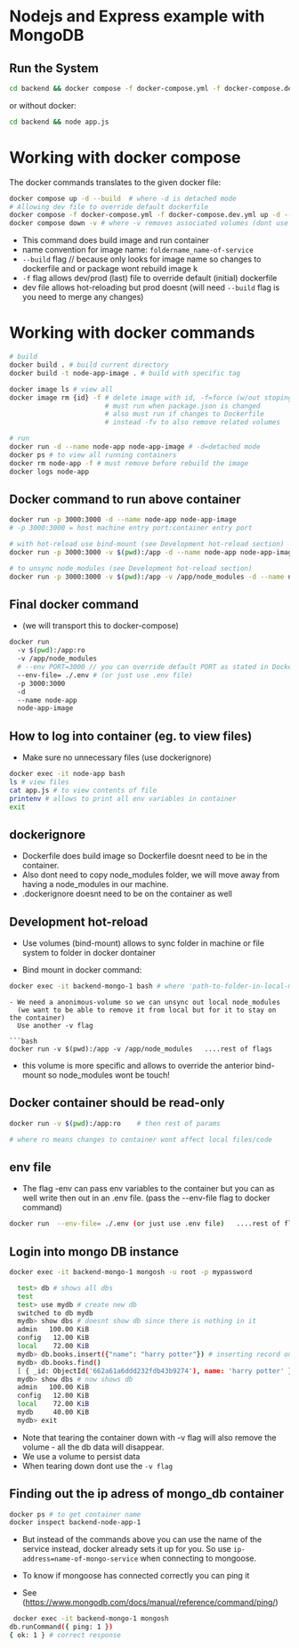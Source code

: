      
# Nodejs and Express example with MongoDB


## Run the System
```bash
cd backend && docker compose -f docker-compose.yml -f docker-compose.dev.yml up -d --build
```
or without docker:

```bash
cd backend && node app.js
```

# Working with docker compose

The docker commands translates to the given docker file:

```bash
docker compose up -d --build  # where -d is detached mode
# Allowing dev file to override default dockerfile
docker compose -f docker-compose.yml -f docker-compose.dev.yml up -d --build  # where -d is detached mode
docker compose down -v # where -v removes associated volumes (dont use -v if you using a db volume)
```
- This command does build image and run container
- name convention for image name: `foldername_name-of-service`
- `--build` flag // because only looks for image name so changes to dockerfile and or package wont rebuild image  k
- `-f` flag allows dev/prod (last) file to override default (initial) dockerfile
- dev file allows hot-reloading but prod doesnt (will need `--build` flag is you need to merge any changes)



# Working with docker commands

```bash
# build
docker build . # build current directory
docker build -t node-app-image . # build with specific tag

docker image ls # view all
docker image rm {id} -f # delete image with id, -f=force (w/out stoping it)
                        # must run when package.json is changed
                        # also must run if changes to Dockerfile
                        # instead -fv to also remove related volumes

# run 
docker run -d --name node-app node-app-image # -d=detached mode
docker ps # to view all running containers
docker rm node-app -f # must remove before rebuild the image
docker logs node-app 
```

## Docker command to run above container
```bash
docker run -p 3000:3000 -d --name node-app node-app-image
# -p 3000:3000 = host machine entry port:container entry port

# with hot-reload use bind-mount (see Development hot-reload section)
docker run -p 3000:3000 -v $(pwd):/app -d --name node-app node-app-image

# to unsync node_modules (see Development hot-reload section)
docker run -p 3000:3000 -v $(pwd):/app -v /app/node_modules -d --name node-app node-app-image

```
## Final docker command
-  (we will transport this to docker-compose)

```bash
docker run 
  -v $(pwd):/app:ro 
  -v /app/node_modules
  # --env PORT=3000 // you can override default PORT as stated in Dockerfile 
  --env-file= ./.env # (or just use .env file)
  -p 3000:3000 
  -d 
  --name node-app 
  node-app-image

```

## How to log into container (eg. to view files) 
-  Make sure no unnecessary files (use dockerignore)
```bash
docker exec -it node-app bash
ls # view files
cat app.js # to view contents of file
printenv # allows to print all env variables in container
exit
```
## dockerignore
- Dockerfile does build image so Dockerfile doesnt need to be in the container.
- Also dont need to copy node_modules folder, we will move away from having a node_modules in our machine.
- .dockerignore doesnt need to be on the container as well

## Development hot-reload
- Use volumes (bind-mount) allows to sync folder in 
  machine or file system to folder in docker dontainer

- Bind mount in docker command:

```bash
docker exec -it backend-mongo-1 bash # where 'path-to-folder-in-local-machine' : 'path-to-folder-in-container'
```

```
- We need a anonimous-volume so we can unsync out local node_modules 
  (we want to be able to remove it from local but for it to stay on the container)
  Use another -v flag

```bash
docker run -v $(pwd):/app -v /app/node_modules   ....rest of flags
```
- this volume is more specific and allows to override the anterior bind-mount
so node_modules wont be touch!

## Docker container should be read-only
```bash
docker run -v $(pwd):/app:ro    # then rest of params

# where ro means changes to container wont affect local files/code

```

## env file
- The flag -env can pass env variables to the container but you can as well
write then out in an .env file. (pass the --env-file flag to docker command)

```bash
docker run  --env-file= ./.env (or just use .env file)   ....rest of flags
```

## Login into mongo DB instance

```bash
docker exec -it backend-mongo-1 mongosh -u root -p mypassword

```
```bash
  test> db # shows all dbs
  test
  test> use mydb # create new db
  switched to db mydb
  mydb> show dbs # doesnt show db since there is nothing in it
  admin   100.00 KiB
  config   12.00 KiB
  local    72.00 KiB
  mydb> db.books.insert({"name": "harry potter"}) # inserting record on it
  mydb> db.books.find()
  [ { _id: ObjectId('662a61a6ddd232fdb43b9274'), name: 'harry potter' } ]
  mydb> show dbs # now shows db
  admin   100.00 KiB
  config   12.00 KiB
  local    72.00 KiB
  mydb     40.00 KiB
  mydb> exit

```

- Note that tearing the container down with -v flag will also remove the volume - all the db data will disappear.
- We use a volume to persist data
- When tearing down dont use the `-v flag`

## Finding out the ip adress of mongo_db container

```bash
docker ps # to get container name
docker inspect backend-node-app-1 
```
- But instead of the commands above you can use the name of the service instead,
docker already sets it up for you. So use `ip-address=name-of-mongo-service` when connecting to mongoose.

- To know if mongoose has connected correctly you can ping it
 - See (https://www.mongodb.com/docs/manual/reference/command/ping/)

```bash
 docker exec -it backend-mongo-1 mongosh
db.runCommand({ ping: 1 })
{ ok: 1 } # correct response
```